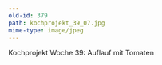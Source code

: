 ```yaml
---
old-id: 379
path: kochprojekt_39_07.jpg
mime-type: image/jpeg
---
```

Kochprojekt Woche 39:
Auflauf mit Tomaten
